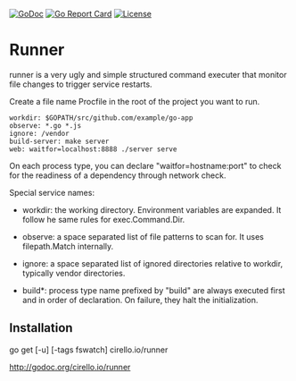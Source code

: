 [![GoDoc](https://godoc.org/cirello.io/runner/runner?status.svg)](https://godoc.org/cirello.io/runner/runner)
[![Go Report Card](https://goreportcard.com/badge/cirello.io/runner)](https://goreportcard.com/report/cirello.io/runner)
[![License](https://img.shields.io/badge/License-Apache%202.0-blue.svg)](https://opensource.org/licenses/Apache-2.0)

# Runner
runner is a very ugly and simple structured command executer that
monitor file changes to trigger service restarts.

Create a file name Procfile in the root of the project you want to run.

	workdir: $GOPATH/src/github.com/example/go-app
	observe: *.go *.js
	ignore: /vendor
	build-server: make server
	web: waitfor=localhost:8888 ./server serve

On each process type, you can declare "waitfor=hostname:port" to check for the
readiness of a dependency through network check.

Special service names:

- workdir: the working directory. Environment variables are expanded. It follow
he same rules for exec.Command.Dir.

- observe: a space separated list of file patterns to scan for. It uses
filepath.Match internally.

- ignore: a space separated list of ignored directories relative to workdir,
typically vendor directories.

- build*: process type name prefixed by "build" are always executed first and in
  order of declaration. On failure, they halt the initialization.

## Installation
go get [-u] [-tags fswatch] cirello.io/runner

http://godoc.org/cirello.io/runner

